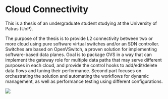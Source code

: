 # Cloud Connectivity

This is a thesis of an undergraduate student studying at the University of Patras (UoP).

The purpose of the thesis is to provide L2 connectivity between two or more cloud using pure software virtual switches and/or an SDN controller. Switches are based on OpenVSwitch, a proven solution for implementing software-based data planes. Goal is to package OVS in a way that can implement the gateway role for multiple data paths that may serve different purposes in each cloud, and provide the control hooks to add/edit/delete data flows and tuning their performance. Second part focuses on orchestrating the solution and automating the workflows for dynamic management, as well as performance testing using different configurations.

![](https://lh3.googleusercontent.com/Ss1_lCeTQaBkoZf7BL38eu826SWC2tOa8HFMsVOkK9MY8MY-nD51X9pwOluz3YOvV-nvNC0=s170)